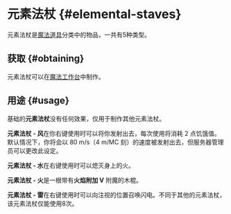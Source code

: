 # 元素法杖 {#elemental-staves}

元素法杖是[魔法道具](/Magical-Gadgets)分类中的物品，一共有5种类型。

## 获取 {#obtaining}

元素法杖可以在[魔法工作台](/Magic-Workbench)中制作。

## 用途 {#usage}

基础的**元素法杖**没有任何效果，仅用于制作其他元素法杖。

**元素法杖 - 风**在你右键使用时可以将你发射出去，每次使用将消耗 2 点饥饿值。默认情况下，你将会以 80 m/s（4 m/MC 刻）的速度被发射出去，但服务器管理员可以更改此设定。

**元素法杖 - 水**在右键使用时可以熄灭身上的火。

**元素法杖 - 火**是一根带有**火焰附加 V** 附魔的木棍。

**元素法杖 - 雷**在右键使用时可以向注视的位置召唤闪电。不同于其他的元素法杖，该元素法杖仅能使用8次。
